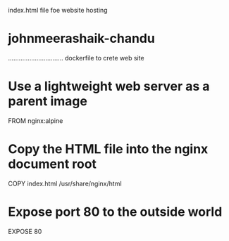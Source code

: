 index.html file foe website hosting
<!DOCTYPE html>
<html lang="en">
<head>
    <meta charset="UTF-8">
    <meta name="viewport" content="width=device-width, initial-scale=1.0">
    <title>myownwebsite</title>
</head>
<body>
    <h1>johnmeerashaik-chandu</h1>

</body>
</html>
...............................
dockerfile to crete web site

# Use a lightweight web server as a parent image
FROM nginx:alpine

# Copy the HTML file into the nginx document root
COPY index.html /usr/share/nginx/html

# Expose port 80 to the outside world
EXPOSE 80

